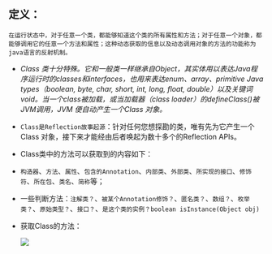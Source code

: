 ## 定义：
```
在运行状态中，对于任意一个类，都能够知道这个类的所有属性和方法；对于任意一个对象，都能够调用它的任意一个方法和属性；这种动态获取的信息以及动态调用对象的方法的功能称为java语言的反射机制。
```
* *Class 类十分特殊。它和一般类一样继承自Object，其实体用以表达Java程序运行时的classes和interfaces，也用来表达enum、array、primitive Java types（boolean, byte, char, short, int, long, float, double）以及关键词void。当一个class被加载，或当加载器（class loader）的defineClass()被JVM调用，JVM 便自动产生一个Class 对象。*

* `Class是Reflection故事起源`：针对任何您想探勘的类，唯有先为它产生一个Class 对象，接下来才能经由后者唤起为数十多个的Reflection APIs。

* Class类中的方法可以获取到的内容如下：

 * `构造器`、`方法`、`属性`、`包含的Annotation`、`内部类`、`外部类`、`所实现的接口`、`修饰符`、`所在包`、`类名`、`简称`等；

 * 一些判断方法：`注解类？`、`被某个Annotation修饰？`、`匿名类？`、`数组？`、`枚举类？`、`原始类型？`、`接口？`、`是这个类的实例？boolean isInstance(Object obj)`

* 获取Class的方法：  

  ![](https://img-blog.csdn.net/20160724035029056)